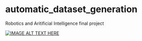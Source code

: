 # automatic_dataset_generation
Robotics and Aritificial Intelligence final project

[![IMAGE ALT TEXT HERE](https://img.youtube.com/vi/YOUTUBE_VIDEO_ID_HERE/0.jpg)](https://www.youtube.com/watch?v=PSGrWwR8Rug)

